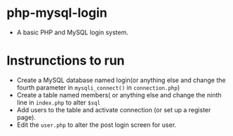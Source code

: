 # php-mysql-login
- A basic PHP and MySQL login system.

# Instrunctions to run
- Create a MySQL database named login(or anything else and change the fourth parameter in <code>mysqli_connect()</code> in <code>connection.php</code>)
- Create a table named members( or anything else and change the ninth line in <code>index.php</code> to alter <code>$sql</code>
- Add users to the table and activate connection (or set up a register page).
- Edit the <code>user.php</code> to alter the post login screen for user.
